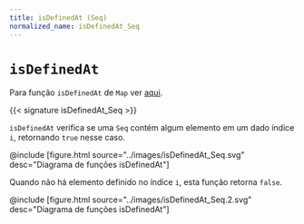```yaml
---
title: isDefinedAt (Seq)
normalized_name: isDefinedAt_Seq
---
```


# `isDefinedAt`

Para função `isDefinedAt` de `Map` ver [aqui](./isDefinedAt_Map).

{{< signature isDefinedAt_Seq >}}

`isDefinedAt` verifica se uma `Seq` contém algum elemento em um dado índice` i`, retornando `true` nesse caso.

@include [figure.html source="../images/isDefinedAt_Seq.svg" desc="Diagrama de funções isDefinedAt"]

Quando não há elemento definido no índice `i`, esta função retorna `false`.

@include [figure.html source="../images/isDefinedAt_Seq.2.svg" desc="Diagrama de funções isDefinedAt"]
